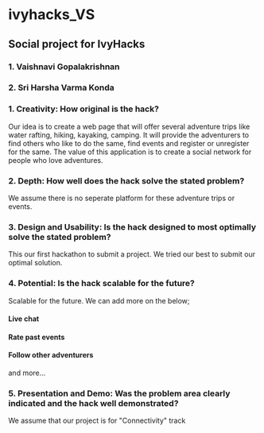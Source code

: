 # ivyhacks_VS
## Social project for IvyHacks
### 1. Vaishnavi Gopalakrishnan
### 2. Sri Harsha Varma Konda

### 1. Creativity: How original is the hack?
Our idea is to create a web page that will offer several adventure trips like water rafting, hiking, kayaking, camping. It will provide the adventurers to find others who like to do the same, find events and register or unregister for the same. The value of this application is to create a social network for people who love adventures.

### 2. Depth: How well does the hack solve the stated problem?
We assume there is no seperate platform for these adventure trips or events.

### 3. Design and Usability: Is the hack designed to most optimally solve the stated problem? 
This our first hackathon to submit a project. We tried our best to submit our optimal solution.

### 4. Potential: Is the hack scalable for the future?
Scalable for the future. We can add more on the below;
#### Live chat
#### Rate past events
#### Follow other adventurers 
and more...

### 5. Presentation and Demo: Was the problem area clearly indicated and the hack well demonstrated?
We assume that our project is for "Connectivity" track
